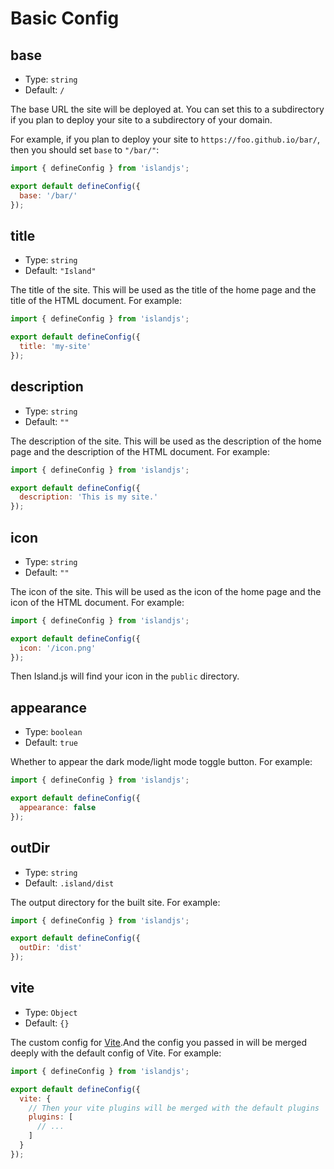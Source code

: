 # Basic Config

## base

- Type: `string`
- Default: `/`

The base URL the site will be deployed at. You can set this to a subdirectory if you plan to deploy your site to a subdirectory of your domain.

For example, if you plan to deploy your site to `https://foo.github.io/bar/`, then you should set `base` to `"/bar/"`:

```js
import { defineConfig } from 'islandjs';

export default defineConfig({
  base: '/bar/'
});
```

## title

- Type: `string`
- Default: `"Island"`

The title of the site. This will be used as the title of the home page and the title of the HTML document. For example:

```js
import { defineConfig } from 'islandjs';

export default defineConfig({
  title: 'my-site'
});
```

## description

- Type: `string`
- Default: `""`

The description of the site. This will be used as the description of the home page and the description of the HTML document. For example:

```js
import { defineConfig } from 'islandjs';

export default defineConfig({
  description: 'This is my site.'
});
```

## icon

- Type: `string`
- Default: `""`

The icon of the site. This will be used as the icon of the home page and the icon of the HTML document. For example:

```js
import { defineConfig } from 'islandjs';

export default defineConfig({
  icon: '/icon.png'
});
```

Then Island.js will find your icon in the `public` directory.

## appearance

- Type: `boolean`
- Default: `true`

Whether to appear the dark mode/light mode toggle button. For example:

```js
import { defineConfig } from 'islandjs';

export default defineConfig({
  appearance: false
});
```

## outDir

- Type: `string`
- Default: `.island/dist`

The output directory for the built site. For example:

```js
import { defineConfig } from 'islandjs';

export default defineConfig({
  outDir: 'dist'
});
```

## vite

- Type: `Object`
- Default: `{}`

The custom config for [Vite](https://vitejs.dev/config/).And the config you passed in will be merged deeply with the default config of Vite. For example:

```js
import { defineConfig } from 'islandjs';

export default defineConfig({
  vite: {
    // Then your vite plugins will be merged with the default plugins
    plugins: [
      // ...
    ]
  }
});
```
